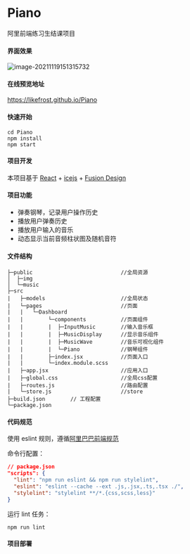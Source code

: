 # Piano
 阿里前端练习生结课项目

#### 界面效果

![image-20211119151315732](C:\Users\13422\AppData\Roaming\Typora\typora-user-images\image-20211119151315732.png)

#### 在线预览地址

https://likefrost.github.io/Piano

#### 快速开始

```
cd Piano
npm install
npm start
```

#### 项目开发

本项目基于 [React](https://reactjs.org/) + [icejs](https://ice.work/) + [Fusion Design](https://fusion.design/)

#### 项目功能

- 弹奏钢琴，记录用户操作历史
- 播放用户弹奏历史
- 播放用户输入的音乐
- 动态显示当前音频柱状图及随机音符

#### 文件结构

```
├─public							//全局资源
│  ├─img
│  └─music
├─src
|   ├─models						//全局状态
|   └─pages							//页面
|   |   └─Dashboard
|   |        └─components			//页面组件
|   |        |  ├─InputMusic		//输入音乐框
|   |        |  ├─MusicDisplay		//显示音乐组件
|   |        |  ├─MusicWave			//音乐可视化组件
|   |        |  └─Piano				//钢琴组件
|   |        ├─index.jsx			//页面入口		
|   |        └─index.module.scss
|   ├─app.jsx						//应用入口
|   ├─global.css					//全局css配置
|   ├─routes.js						//路由配置
|   └─store.js						//store
├─build.json        // 工程配置
└─package.json
```

#### 代码规范

使用 eslint 规则，遵循[阿里巴巴前端规范](https://f2e.alibaba-inc.com/specification/)

命令行配置：

```json
// package.json
"scripts": {
  "lint": "npm run eslint && npm run stylelint",
  "eslint": "eslint --cache --ext .js,.jsx,.ts,.tsx ./",
  "stylelint": "stylelint **/*.{css,scss,less}"
}
```

运行 lint 任务：

```
npm run lint
```

#### 项目部署


